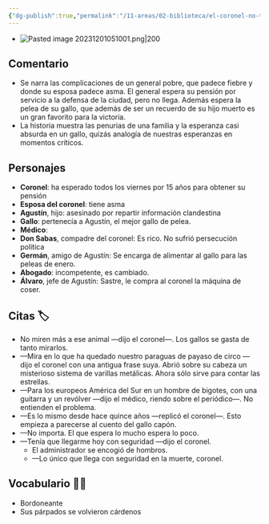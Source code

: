 ```yaml
---
{"dg-publish":true,"permalink":"/11-areas/02-biblioteca/el-coronel-no-tiene-quien-le-escriba/","noteIcon":""}
---
```


- ![Pasted image 20231201051001.png|200](/img/user/11%20%C3%81reas%20%E2%9A%99/02%20Biblioteca/%F0%9F%92%BE%20Adjuntos/Pasted%20image%2020231201051001.png)
## Comentario
- Se narra las complicaciones de un general pobre, que padece fiebre y donde su esposa padece asma. El general espera su pensión por servicio a la defensa de la ciudad, pero no llega. Además espera la pelea de su gallo, que además de ser un recuerdo de su hijo muerto es un gran favorito para la victoria. 
- La historia muestra las penurias de una familia y la esperanza casi absurda en un gallo, quizás analogía de nuestras esperanzas en momentos críticos.
## Personajes 
- **Coronel**: ha esperado todos los viernes por 15 años para obtener su pensión
- **Esposa del coronel**: tiene asma
- **Agustín**, hijo: asesinado por repartir información clandestina
- **Gallo**: pertenecía a Agustín, el mejor gallo de pelea.
- **Médico**: 
- **Don Sabas**, compadre del coronel: Es rico. No sufrió persecución política
- **Germán**, amigo de Agustín: Se encarga de alimentar al gallo para las peleas de enero.
- **Abogado**: incompetente, es cambiado.
- **Álvaro**, jefe de Agustín: Sastre, le compra al coronel la máquina de coser.
## Citas 🏷
- No miren más a ese animal —dijo el coronel—. Los gallos se gasta de tanto mirarlos.
- —Mira en lo que ha quedado nuestro paraguas de payaso de circo —dijo el coronel con una antigua frase suya. Abrió sobre su cabeza un misterioso sistema de varillas metálicas. Ahora sólo sirve para contar las estrellas.
- —Para los europeos América del Sur en un hombre de bigotes, con una guitarra y un revólver —dijo el médico, riendo sobre el periódico—. No entienden el problema.
- —Es lo mismo desde hace quince años —replicó el coronel—. Esto empieza a parecerse al cuento del gallo capón.
- —No importa. El que espera lo mucho espera lo poco.
- —Tenía que llegarme hoy con seguridad —dijo el coronel.
	- El administrador se encogió de hombros.
	- —Lo único que llega con seguridad en la muerte, coronel.
## Vocabulario 👨‍🏫
- Bordoneante
- Sus párpados se volvieron cárdenos
